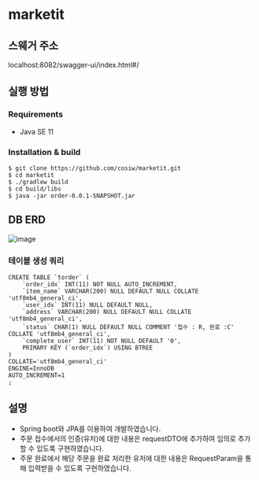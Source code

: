 # marketit

## 스웨거 주소
localhost:8082/swagger-ui/index.html#/


## 실행 방법

### Requirements
 - Java SE 11


### Installation & build

```
$ git clone https://github.com/cosiw/marketit.git
$ cd marketit
$ ./gradlew build
$ cd build/libs
$ java -jar order-0.0.1-SNAPSHOT.jar
```

## DB ERD
![image](https://github.com/cosiw/marketit/assets/91179733/c1dd0cb7-6316-426d-a2af-1d36edf393c5)

### 테이블 생성 쿼리
```
CREATE TABLE `torder` (
	`order_idx` INT(11) NOT NULL AUTO_INCREMENT,
	`item_name` VARCHAR(200) NULL DEFAULT NULL COLLATE 'utf8mb4_general_ci',
	`user_idx` INT(11) NULL DEFAULT NULL,
	`address` VARCHAR(200) NULL DEFAULT NULL COLLATE 'utf8mb4_general_ci',
	`status` CHAR(1) NULL DEFAULT NULL COMMENT '접수 : R, 완료 :C' COLLATE 'utf8mb4_general_ci',
	`complete_user` INT(11) NOT NULL DEFAULT '0',
	PRIMARY KEY (`order_idx`) USING BTREE
)
COLLATE='utf8mb4_general_ci'
ENGINE=InnoDB
AUTO_INCREMENT=1
;
```

## 설명
 - Spring boot와 JPA를 이용하여 개발하였습니다.
 - 주문 접수에서의 인증(유저)에 대한 내용은 requestDTO에 추가하여 임의로 추가할 수 있도록 구현하였습니다.
 - 주문 완료에서 해당 주문을 완료 처리한 유저에 대한 내용은 RequestParam을 통해 입력받을 수 있도록 구현하였습니다.

